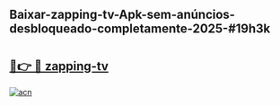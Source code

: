 ## Baixar-zapping-tv-Apk-sem-anúncios-desbloqueado-completamente-2025-#19h3k

# <h2><a href="https://ainizakaria.my?title=zapping-tv&ref=20M">🔗👉 🔴 zapping-tv</a></h2>

[![acn](https://github.com/user-attachments/assets/0f9c940e-d8b0-45ae-aac7-cd30a18b3e1c)](https://ainizakaria.my?title=zapping-tv&ref=20M)

